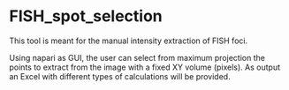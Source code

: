 # FISH_spot_selection
This tool is meant for the manual intensity extraction of FISH foci.

Using napari as GUI, the user can select from maximum projection the points to extract from the image with a fixed XY volume (pixels). As output an Excel with different types
of calculations will be provided.
